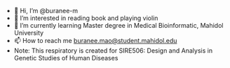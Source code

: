 - 👋 Hi, I’m @buranee-m
- 👀 I’m interested in reading book and playing violin
- 🌱 I’m currently learning Master degree in Medical Bioinformatic, Mahidol University
- 📫 How to reach me buranee.mao@student.mahidol.edu
- Note: This respiratory is created for SIRE506: Design and Analysis in Genetic Studies of Human Diseases
<!---
buranee-m/buranee-m is a ✨ special ✨ repository because its `README.md` (this file) appears on your GitHub profile.
You can click the Preview link to take a look at your changes.
--->
